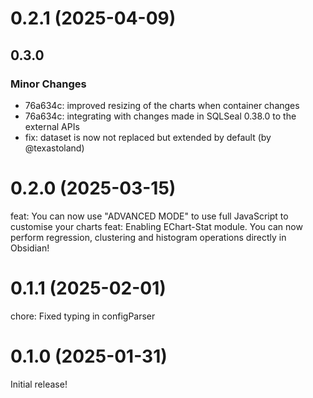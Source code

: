 # 0.2.1 (2025-04-09)

## 0.3.0

### Minor Changes

- 76a634c: improved resizing of the charts when container changes
- 76a634c: integrating with changes made in SQLSeal 0.38.0 to the external APIs
- fix: dataset is now not replaced but extended by default (by @texastoland)

# 0.2.0 (2025-03-15)

feat: You can now use "ADVANCED MODE" to use full JavaScript to customise your charts
feat: Enabling EChart-Stat module. You can now perform regression, clustering and histogram operations directly in Obsidian!

# 0.1.1 (2025-02-01)

chore: Fixed typing in configParser

# 0.1.0 (2025-01-31)

Initial release!
